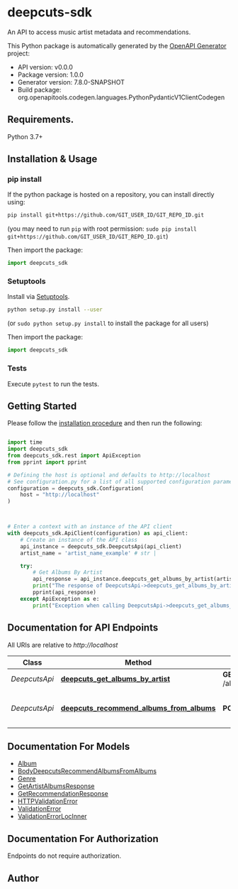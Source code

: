 # deepcuts-sdk
An API to access music artist metadata and recommendations.

This Python package is automatically generated by the [OpenAPI Generator](https://openapi-generator.tech) project:

- API version: v0.0.0
- Package version: 1.0.0
- Generator version: 7.8.0-SNAPSHOT
- Build package: org.openapitools.codegen.languages.PythonPydanticV1ClientCodegen

## Requirements.

Python 3.7+

## Installation & Usage
### pip install

If the python package is hosted on a repository, you can install directly using:

```sh
pip install git+https://github.com/GIT_USER_ID/GIT_REPO_ID.git
```
(you may need to run `pip` with root permission: `sudo pip install git+https://github.com/GIT_USER_ID/GIT_REPO_ID.git`)

Then import the package:
```python
import deepcuts_sdk
```

### Setuptools

Install via [Setuptools](http://pypi.python.org/pypi/setuptools).

```sh
python setup.py install --user
```
(or `sudo python setup.py install` to install the package for all users)

Then import the package:
```python
import deepcuts_sdk
```

### Tests

Execute `pytest` to run the tests.

## Getting Started

Please follow the [installation procedure](#installation--usage) and then run the following:

```python

import time
import deepcuts_sdk
from deepcuts_sdk.rest import ApiException
from pprint import pprint

# Defining the host is optional and defaults to http://localhost
# See configuration.py for a list of all supported configuration parameters.
configuration = deepcuts_sdk.Configuration(
    host = "http://localhost"
)



# Enter a context with an instance of the API client
with deepcuts_sdk.ApiClient(configuration) as api_client:
    # Create an instance of the API class
    api_instance = deepcuts_sdk.DeepcutsApi(api_client)
    artist_name = 'artist_name_example' # str |

    try:
        # Get Albums By Artist
        api_response = api_instance.deepcuts_get_albums_by_artist(artist_name)
        print("The response of DeepcutsApi->deepcuts_get_albums_by_artist:\n")
        pprint(api_response)
    except ApiException as e:
        print("Exception when calling DeepcutsApi->deepcuts_get_albums_by_artist: %s\n" % e)

```

## Documentation for API Endpoints

All URIs are relative to *http://localhost*

Class | Method | HTTP request | Description
------------ | ------------- | ------------- | -------------
*DeepcutsApi* | [**deepcuts_get_albums_by_artist**](docs/DeepcutsApi.md#deepcuts_get_albums_by_artist) | **GET** /albums/{artist_name} | Get Albums By Artist
*DeepcutsApi* | [**deepcuts_recommend_albums_from_albums**](docs/DeepcutsApi.md#deepcuts_recommend_albums_from_albums) | **POST** /recommend | Recommend Albums From Albums


## Documentation For Models

 - [Album](docs/Album.md)
 - [BodyDeepcutsRecommendAlbumsFromAlbums](docs/BodyDeepcutsRecommendAlbumsFromAlbums.md)
 - [Genre](docs/Genre.md)
 - [GetArtistAlbumsResponse](docs/GetArtistAlbumsResponse.md)
 - [GetRecommendationResponse](docs/GetRecommendationResponse.md)
 - [HTTPValidationError](docs/HTTPValidationError.md)
 - [ValidationError](docs/ValidationError.md)
 - [ValidationErrorLocInner](docs/ValidationErrorLocInner.md)


<a id="documentation-for-authorization"></a>
## Documentation For Authorization

Endpoints do not require authorization.


## Author
